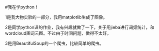 #我在学python！

1是我大物实验的一部分，我用matplotlib生成了图像。


2是同学python课的作业，我有兴趣就做了一下，关于用jieba进行词频统计，和wordcloud画词云图。不过由于时间问题，做得不太好。


3是用BeautifulSoup的一个爬虫，比较简单的爬虫。
